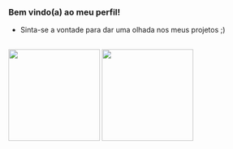 ### Bem vindo(a) ao meu perfil!
* Sinta-se a vontade para dar uma olhada nos meus projetos ;)
##

<div>
  <img height="180em" src="https://github-readme-stats.vercel.app/api/top-langs/?username=PedRo-HenRique-14&layout=compact&theme=radical&custom_title=LINGUAGENS MAIS USADAS:&border_radius=0"/>
  <img height="180em" src="https://github-readme-stats.vercel.app/api?username=PedRo-HenRique-14&show_icons=true&theme=radical&hide_title=false&custom_title=MEUS STATUS:&hide_rank=false&border_radius=0"/>
</div>
